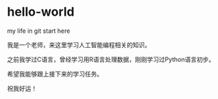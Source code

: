 # hello-world
my life in git start here

我是一个老师，来这里学习人工智能编程相关的知识。

之前我学过C语言，曾经学习用R语言处理数据，刚刚学习过Python语言初步。

希望我能够跟上接下来的学习任务。

祝我好运！
